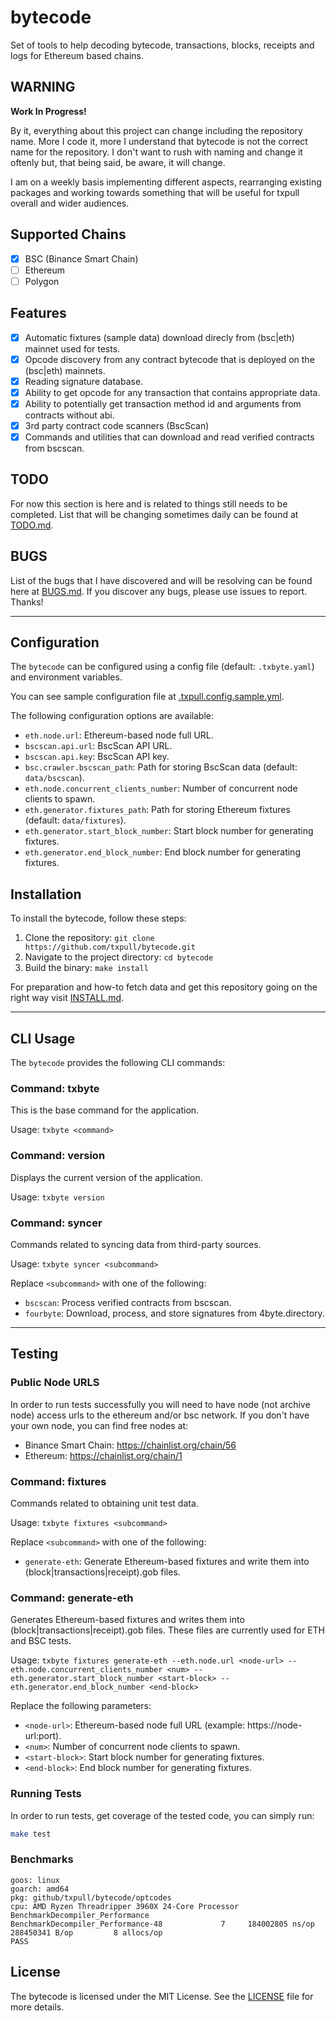 # bytecode

Set of tools to help decoding bytecode, transactions, blocks, receipts and logs for Ethereum based chains.

## WARNING

**Work In Progress!**

By it, everything about this project can change including the repository name. More I code it, more I understand that bytecode is not the correct name for the repository. I don't want to rush with naming and change it oftenly but, that being said, be aware, it will change.

I am on a weekly basis implementing different aspects, rearranging existing packages and working towards something that will be useful for txpull overall and wider audiences.


## Supported Chains

- [x] BSC (Binance Smart Chain)
- [ ] Ethereum
- [ ] Polygon

## Features

- [x] Automatic fixtures (sample data) download direcly from (bsc|eth) mainnet used for tests.
- [x] Opcode discovery from any contract bytecode that is deployed on the (bsc|eth) mainnets.
- [x] Reading signature database.
- [x] Ability to get opcode for any transaction that contains appropriate data.
- [x] Ability to potentially get transaction method id and arguments from contracts without abi.
- [x] 3rd party contract code scanners (BscScan)
- [x] Commands and utilities that can download and read verified contracts from bscscan.

## TODO

For now this section is here and is related to things still needs to be completed. List that will be changing sometimes daily can be found at [TODO.md].


## BUGS

List of the bugs that I have discovered and will be resolving can be found here at [BUGS.md].
If you discover any bugs, please use issues to report. Thanks!

---

## Configuration

The `bytecode` can be configured using a config file (default: `.txbyte.yaml`) and environment variables. 

You can see sample configuration file at [.txpull.config.sample.yml].

The following configuration options are available:

- `eth.node.url`: Ethereum-based node full URL.
- `bscscan.api.url`: BscScan API URL.
- `bscscan.api.key`: BscScan API key.
- `bsc.crawler.bscscan_path`: Path for storing BscScan data (default: `data/bscscan`).
- `eth.node.concurrent_clients_number`: Number of concurrent node clients to spawn.
- `eth.generator.fixtures_path`: Path for storing Ethereum fixtures (default: `data/fixtures`).
- `eth.generator.start_block_number`: Start block number for generating fixtures.
- `eth.generator.end_block_number`: End block number for generating fixtures.


## Installation

To install the bytecode, follow these steps:

1. Clone the repository: `git clone https://github.com/txpull/bytecode.git`
2. Navigate to the project directory: `cd bytecode`
3. Build the binary: `make install`

For preparation and how-to fetch data and get this repository going on the right way visit [INSTALL.md].

---

## CLI Usage

The `bytecode` provides the following CLI commands:

### Command: txbyte

This is the base command for the application.

Usage: `txbyte <command>`

### Command: version

Displays the current version of the application.

Usage: `txbyte version`

### Command: syncer

Commands related to syncing data from third-party sources.

Usage: `txbyte syncer <subcommand>`

Replace `<subcommand>` with one of the following:
- `bscscan`: Process verified contracts from bscscan.
- `fourbyte`: Download, process, and store signatures from 4byte.directory.

---

## Testing

### Public Node URLS

In order to run tests successfully you will need to have node (not archive node) access urls to the
ethereum and/or bsc network. If you don't have your own node, you can find free nodes at:

- Binance Smart Chain: https://chainlist.org/chain/56
- Ethereum: https://chainlist.org/chain/1

### Command: fixtures

Commands related to obtaining unit test data.

Usage: `txbyte fixtures <subcommand>`

Replace `<subcommand>` with one of the following:
- `generate-eth`: Generate Ethereum-based fixtures and write them into (block|transactions|receipt).gob files.

### Command: generate-eth

Generates Ethereum-based fixtures and writes them into (block|transactions|receipt).gob files.
These files are currently used for ETH and BSC tests.

Usage: `txbyte fixtures generate-eth --eth.node.url <node-url> --eth.node.concurrent_clients_number <num> --eth.generator.start_block_number <start-block> --eth.generator.end_block_number <end-block>`

Replace the following parameters:
- `<node-url>`: Ethereum-based node full URL (example: https://node-url:port).
- `<num>`: Number of concurrent node clients to spawn.
- `<start-block>`: Start block number for generating fixtures.
- `<end-block>`: End block number for generating fixtures.


### Running Tests

In order to run tests, get coverage of the tested code, you can simply run:

```sh
make test
```

### Benchmarks

```
goos: linux
goarch: amd64
pkg: github/txpull/bytecode/optcodes
cpu: AMD Ryzen Threadripper 3960X 24-Core Processor 
BenchmarkDecompiler_Performance
BenchmarkDecompiler_Performance-48    	       7	 184002805 ns/op	288450341 B/op	       8 allocs/op
PASS
```

## License

The bytecode is licensed under the MIT License. See the [LICENSE] file for more details.


[INSTALL.md]: </docs/INSTALL.md>
[BUGS.md]: <BUGS.md>
[TODO.md]: <TODO.md>
[LICENSE]: <LICENSE>
[.txpull.config.sample.yml]: <.txpull.config.sample.yml>
